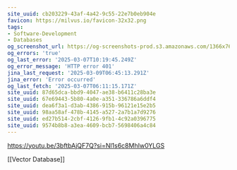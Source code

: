 ```yaml
---
site_uuid: cb203229-43af-4a42-9c55-22e7b0eb904e
favicon: https://milvus.io/favicon-32x32.png
tags:
- Software-Development
- Databases
og_screenshot_url: https://og-screenshots-prod.s3.amazonaws.com/1366x768/80/false/577610f1494f292800a58bbb5f3ef67c8438a7b0f0e21421d2079103378c9956.jpeg
og_errors: 'true'
og_last_error: '2025-03-07T10:19:45.249Z'
og_error_message: 'HTTP error 401'
jina_last_request: '2025-03-09T06:45:13.291Z'
jina_error: 'Error occurred'
og_last_fetch: '2025-03-07T06:11:15.171Z'
site_uuid: 87d65dca-bbd9-4047-ae38-b6411c28ba3e
site_uuid: 67e69443-5b80-4a0e-a351-336786a6ddf4
site_uuid: dea6f3a1-d3ab-4386-915b-96121e15e2b5
site_uuid: 98aa58af-478b-4145-a527-2a7b1a7d9276
site_uuid: ed27b514-2cbf-4126-9fb1-4c92a0396775
site_uuid: 9574b8b8-a3ea-4609-bcb7-5698406a4c84
---
```

https://youtu.be/3bftbAjQF7Q?si=Nl1s6c8MhIw0YLGS

[[Vector Database]]

